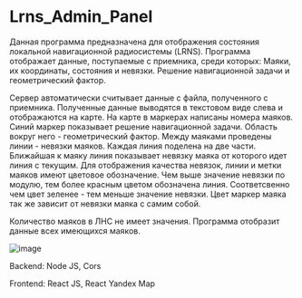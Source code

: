 # Lrns_Admin_Panel

Данная программа предназначена для отображения состояния локальной навигационной радиосистемы (LRNS).
Программа отображает данные, поступаемые с приемника, среди которых:
Маяки, их координаты, состояния и невязки.
Решение навигационной задачи и геометрический фактор.

Сервер автоматически считывает данные с файла, полученного с приемника. Полученные данные выводятся в текстовом виде слева и отображаются на карте. На карте в маркерах написаны номера маяков. Синий маркер показывает решение навигационной задачи. Область вокруг него - геометрический фактор. Между маяками проведены линии - невязки маяков. Каждая линия поделена на две части. Ближайшая к маяку линия показывает невязку маяка от которого идет линия с текущим. Для отображения качества невязок, линии и метки маяков имеют цветовое обозначение. Чем выше значение невязки по модулю, тем более красным цветом обозначена линия. Соответсвенно чем цвет зеленее - тем меньше значение невязки. Цвет маркер маяка так же зависит от невязки маяка с самим собой. 

Количество маяков в ЛНС не имеет значения. Программа отобразит данные всех имеющихся маяков.

![image](https://user-images.githubusercontent.com/71031830/161391785-06011c13-1a36-4c9b-9d6b-f149c42dbd8d.png)

Backend: Node JS, Cors

Frontend: React JS, React Yandex Map

